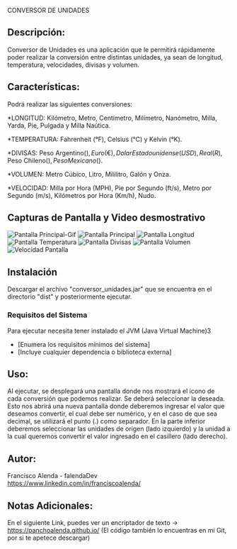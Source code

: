 CONVERSOR DE UNIDADES

## Descripción:

Conversor de Unidades es una aplicación que le permitirá rápidamente poder realizar la conversión entre distintas unidades, ya sean de longitud, 
temperatura, velocidades, divisas y volumen.

## Características:
Podrá realizar las siguientes conversiones:
  
  *LONGITUD: Kilómetro, Metro, Centímetro, Milímetro, Nanómetro, Milla, Yarda, Pie, Pulgada y Milla Naútica.

  *TEMPERATURA: Fahrenheit (°F), Celsius (°C) y Kelvin (°K).

  *DIVISAS: Peso Argentino($), Euro(€), Dolar Estadounidense(USD), Real(R$), Peso Chileno($), Peso Mexicano($).

  *VOLUMEN: Metro Cúbico, Litro, Mililitro, Galón y Onza.

  *VELOCIDAD: Milla por Hora (MPH), Pie por Segundo (ft/s), Metro por Segundo (m/s), Kilómetros por Hora (Km/h), Nudo.


## Capturas de Pantalla y Video desmostrativo

![Pantalla Principal-Gif](/CapturaPantalla/ConversorUnidades.gif)
![Pantalla Principal](/CapturaPantalla/img1.jpg)
![Pantalla Longitud](/CapturaPantalla/img2.jpg)
![Pantalla Temperatura](/CapturaPantalla/img3.jpg)
![Pantalla Divisas](/CapturaPantalla/img4.jpg)
![Pantalla Volumen](/CapturaPantalla/img5.jpg)
![Velocidad Pantalla ](/CapturaPantalla/img6.jpg)


## Instalación
Descargar el archivo "conversor_unidades.jar" que se encuentra en el directorio "dist" y posteriormente ejecutar.

### Requisitos del Sistema
Para ejecutar necesita tener instalado el JVM (Java Virtual Machine)3
- [Enumera los requisitos mínimos del sistema]
- [Incluye cualquier dependencia o biblioteca externa]

## Uso:

Al ejecutar, se desplegará una pantalla donde nos mostrará el icono de cada conversión que podemos realizar. Se deberá seleccionar la deseada. 
Esto nos abrirá una nueva pantalla donde deberemos ingresar el valor que deseamos convertir, el cual debe ser numérico, y en el caso de que sea decimal, se
utilizará el punto (.) como separador. En la parte inferior deberemos seleccionar las unidades de origen (lado izquierdo) y la unidad a la cual queremos convertir  el valor ingresado en el casillero (lado derecho).

## Autor:
Francisco Alenda - falendaDev
https://www.linkedin.com/in/franciscoalenda/

## Notas Adicionales:
En el siguiente Link, puedes ver un encriptador de texto -> https://panchoalenda.github.io/ (El código también lo encuentras en mi Git, por si te
apetece descargar) 

